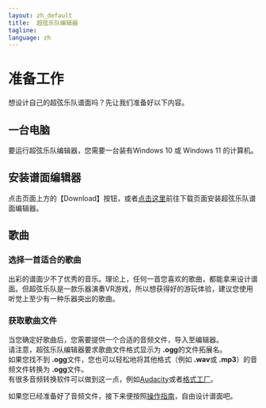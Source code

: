 ```yaml
---
layout: zh_default
title:  超弦乐队编辑器
tagline: 
language: zh
---
```

# 准备工作
想设计自己的超弦乐队谱面吗？先让我们准备好以下内容。   

## **一台电脑**  
要运行超弦乐队编辑器，您需要一台装有Windows 10 或 Windows 11 的计算机。  

## **安装谱面编辑器**
点击页面上方的【Download】按钮，或者[点击这里](https://github.com/Smartmelon/BandSpaceEditor/releases/tag/V1.1)前往下载页面安装超弦乐队谱面编辑器。  

## **歌曲**
### 选择一首适合的歌曲
出彩的谱面少不了优秀的音乐。理论上，任何一首您喜欢的歌曲，都能拿来设计谱面。但超弦乐队是一款乐器演奏VR游戏，所以想获得好的游玩体验，建议您使用听觉上至少有一种乐器突出的歌曲。  

### 获取歌曲文件
当您确定好歌曲后，您需要提供一个合适的音频文件，导入至编辑器。  
请注意，超弦乐队编辑器要求歌曲文件格式显示为 **.ogg**的文件拓展名。  
如果您找不到 **.ogg**文件，您也可以轻松地将其他格式（例如 **.wav**或 **.mp3**）的音频文件转换为 **.ogg**文件。  
有很多音频转换软件可以做到这一点，例如[Audacity](https://www.audacityteam.org/)或者[格式工厂](http://www.pcgeshi.com/index.html)。  
  
如果您已经准备好了音频文件，接下来便按照[操作指南](mapping-instruction)，自由设计谱面吧。
